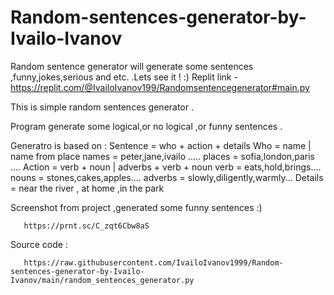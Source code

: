 # Random-sentences-generator-by-Ivailo-Ivanov
Random sentence generator will generate some sentences ,funny,jokes,serious and etc. .Lets see it ! :)
  Replit link -
        https://replit.com/@IvailoIvanov199/Randomsentencegenerator#main.py
        
  This is simple random sentences generator .
  
  Program generate some logical,or no logical ,or funny sentences .
  
  Generatro is based on :
        Sentence = who + action + details
        Who = name | name from place 
            names = peter,jane,ivailo .....
            places = sofia,london,paris .... 
        Action = verb + noun | adverbs + verb + noun
              verb = eats,hold,brings....
              nouns = stones,cakes,apples....
              adverbs = slowly,diligently,warmly...
        Details = near the river , at home ,in the park
        
   Screenshot from project ,generated some funny sentences :)
              
        
       https://prnt.sc/C_zqt6Cbw8aS

    
    
    
   Source code :
    
       https://raw.githubusercontent.com/IvailoIvanov1999/Random-sentences-generator-by-Ivailo-Ivanov/main/random_sentences_generator.py
            
  
